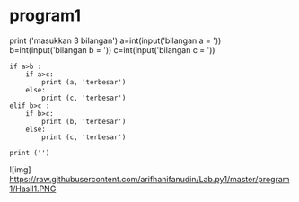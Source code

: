 # program1

print ('masukkan 3 bilangan')
    a=int(input('bilangan a = '))
    b=int(input('bilangan b = '))
    c=int(input('bilangan c = '))

    if a>b :
        if a>c:
            print (a, 'terbesar')
        else:
            print (c, 'terbesar')
    elif b>c :
        if b>c:
            print (b, 'terbesar')
        else:
            print (c, 'terbesar')

    print ('')
    
  ![img] https://raw.githubusercontent.com/arifhanifanudin/Lab.py1/master/program1/Hasil1.PNG
 
